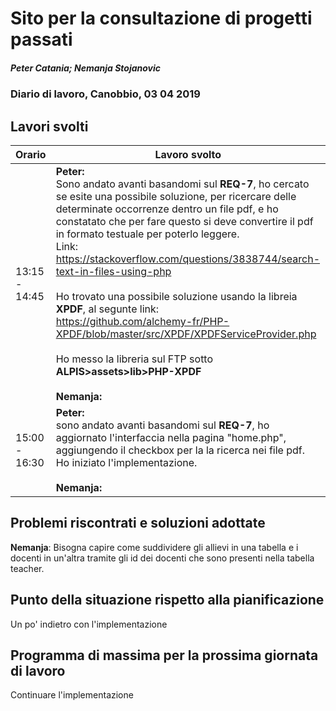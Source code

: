 # Sito per la consultazione di progetti passati  
##### Peter Catania; Nemanja Stojanovic
### Diario di lavoro, Canobbio, 03 04 2019

## Lavori svolti


|Orario        |Lavoro svolto                 |
|--------------|------------------------------|
| 13:15 - 14:45 | **Peter:**<br> Sono andato avanti basandomi sul **REQ-7**, ho cercato se esite una possibile soluzione, per ricercare delle determinate occorrenze dentro un file pdf, e ho constatato che per fare questo si deve convertire il pdf in formato testuale per poterlo leggere. <br> Link: https://stackoverflow.com/questions/3838744/search-text-in-files-using-php <br><br> Ho trovato una possibile soluzione usando la libreia **XPDF**, al segunte link:<br> https://github.com/alchemy-fr/PHP-XPDF/blob/master/src/XPDF/XPDFServiceProvider.php<br><br>  Ho messo la libreria sul FTP sotto **ALPIS>assets>lib>PHP-XPDF** <br><br>**Nemanja:**<br> |
| 15:00 - 16:30 | **Peter:**<br> sono andato avanti basandomi sul **REQ-7**, ho aggiornato l'interfaccia nella pagina "home.php", aggiungendo il checkbox per la la ricerca nei file pdf.<br> Ho iniziato l'implementazione.<br><br>**Nemanja:**<br>  |


##  Problemi riscontrati e soluzioni adottate
**Nemanja**: Bisogna capire come suddividere gli allievi in una tabella e i docenti in un'altra tramite gli id dei docenti che sono presenti nella tabella teacher.


##  Punto della situazione rispetto alla pianificazione
Un po' indietro con l'implementazione

## Programma di massima per la prossima giornata di lavoro
Continuare l'implementazione
